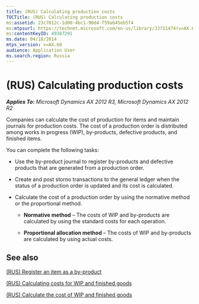 ```yaml
---
title: (RUS) Calculating production costs
TOCTitle: (RUS) Calculating production costs
ms:assetid: 23c7012c-1d00-4bc1-90d4-f59a645eb5f4
ms:mtpsurl: https://technet.microsoft.com/en-us/library/JJ711474(v=AX.60)
ms:contentKeyID: 49387291
ms.date: 04/18/2014
mtps_version: v=AX.60
audience: Application User
ms.search.region: Russia
---
```


# (RUS) Calculating production costs 


_**Applies To:** Microsoft Dynamics AX 2012 R3, Microsoft Dynamics AX 2012 R2_

Companies can calculate the cost of production for items and maintain journals for production costs. The cost of a production order is distributed among works in progress (WIP), by-products, defective products, and finished items.

You can complete the following tasks:

  - Use the by-product journal to register by-products and defective products that are generated from a production order.

  - Create and post storno transactions to the general ledger when the status of a production order is updated and its cost is calculated.

  - Calculate the cost of a production order by using the normative method or the proportional method.
    
      - **Normative method** – The costs of WIP and by-products are calculated by using the standard costs for each operation.
    
      - **Proportional allocation method** – The costs of WIP and by-products are calculated by using actual costs.

## See also

[(RUS) Register an item as a by-product](rus-register-an-item-as-a-by-product.md)

[(RUS) Calculating costs for WIP and finished goods](rus-calculating-costs-for-wip-and-finished-goods.md)

[(RUS) Calculate the cost of WIP and finished goods](rus-calculate-the-cost-of-wip-and-finished-goods.md)

  


